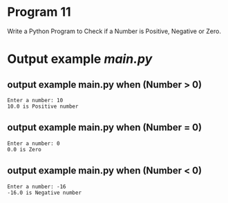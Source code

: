 # Program 11
Write a Python Program to Check if a Number is Positive, Negative or Zero.

# Output example *main.py*
## output example main.py when (Number > 0)
```
Enter a number: 10
10.0 is Positive number
```
## output example main.py when (Number = 0)
```
Enter a number: 0
0.0 is Zero
```
## output example main.py when (Number < 0)
```
Enter a number: -16
-16.0 is Negative number
```